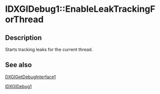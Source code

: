 # IDXGIDebug1::EnableLeakTrackingForThread

## Description

Starts tracking leaks for the current thread.

## See also

[DXGIGetDebugInterface1](https://learn.microsoft.com/windows/desktop/api/dxgi1_3/nf-dxgi1_3-dxgigetdebuginterface1)

[IDXGIDebug1](https://learn.microsoft.com/windows/desktop/api/dxgidebug/nn-dxgidebug-idxgidebug1)